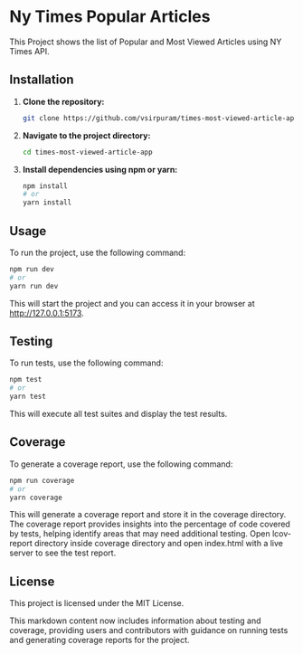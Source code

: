 # Ny Times Popular Articles

This Project shows the list of Popular and Most Viewed Articles using NY Times API.

## Installation

1. **Clone the repository:**

   ```bash
   git clone https://github.com/vsirpuram/times-most-viewed-article-app.git
   ```

2. **Navigate to the project directory:**

   ```bash
   cd times-most-viewed-article-app
   ```

3. **Install dependencies using npm or yarn:**
   ```bash
   npm install
   # or
   yarn install
   ```

## Usage

To run the project, use the following command:

```bash
npm run dev
# or
yarn run dev
```
This will start the project and you can access it in your browser at http://127.0.0.1:5173.


## Testing

To run tests, use the following command:

```bash
npm test
# or
yarn test
```

This will execute all test suites and display the test results.

## Coverage

To generate a coverage report, use the following command:

```bash
npm run coverage
# or
yarn coverage
```

This will generate a coverage report and store it in the coverage directory. The coverage report provides insights into the percentage of code covered by tests, helping identify areas that may need additional testing. Open lcov-report directory inside coverage directory and open index.html with a live server to see the test report.

## License

This project is licensed under the MIT License.

This markdown content now includes information about testing and coverage, providing users and contributors with guidance on running tests and generating coverage reports for the project.

